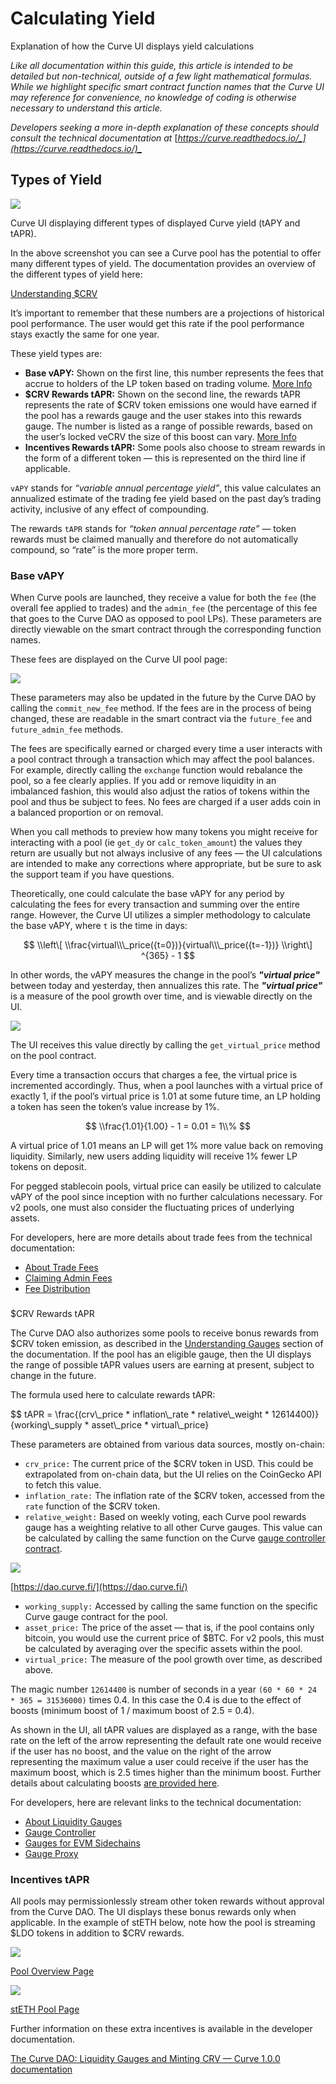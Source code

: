 # Calculating Yield

Explanation of how the Curve UI displays yield calculations

_Like all documentation within this guide, this article is intended to be detailed but non-technical, outside of a few light mathematical formulas. While we highlight specific smart contract function names that the Curve UI may reference for convenience, no knowledge of coding is otherwise necessary to understand this article._

_Developers seeking a more in-depth explanation of these concepts should consult the technical documentation at_ [_https://curve.readthedocs.io/_](https://curve.readthedocs.io/)_​_

## Types of Yield

![](https://2254922201-files.gitbook.io/~/files/v0/b/gitbook-x-prod.appspot.com/o/spaces%2F-MFA0rQI3SzfbVFgp3Ic%2Fuploads%2FuU5W9iUW3C2C8XLwunvN%2Fimage.png?alt=media&token=ea3b4fe0-1297-4df0-9f45-71860c323d60)

Curve UI displaying different types of displayed Curve yield (tAPY and tAPR).

In the above screenshot you can see a Curve pool has the potential to offer many different types of yield. The documentation provides an overview of the different types of yield here:

[Understanding $CRV](/crv-token/understanding-crv)

It’s important to remember that these numbers are a projections of historical pool performance. The user would get this rate if the pool performance stays exactly the same for one year.

These yield types are:

*   **Base vAPY:** Shown on the first line, this number represents the fees that accrue to holders of the LP token based on trading volume. [More Info](https://resources.curve.fi/lp/understanding-curve-pools)​
*   **$CRV Rewards tAPR:** Shown on the second line, the rewards tAPR represents the rate of $CRV token emissions one would have earned if the pool has a rewards gauge and the user stakes into this rewards gauge. The number is listed as a range of possible rewards, based on the user’s locked veCRV the size of this boost can vary. [More Info](https://resources.curve.fi/reward-gauges/understanding-gauges)​
*   **Incentives Rewards tAPR:** Some pools also choose to stream rewards in the form of a different token — this is represented on the third line if applicable.

`vAPY` stands for _“variable annual percentage yield”_, this value calculates an annualized estimate of the trading fee yield based on the past day’s trading activity, inclusive of any effect of compounding.

The rewards `tAPR` stands for _“token annual percentage rate”_ — token rewards must be claimed manually and therefore do not automatically compound, so “rate” is the more proper term.

### Base vAPY

When Curve pools are launched, they receive a value for both the `fee` (the overall fee applied to trades) and the `admin_fee` (the percentage of this fee that goes to the Curve DAO as opposed to pool LPs). These parameters are directly viewable on the smart contract through the corresponding function names.

These fees are displayed on the Curve UI pool page:

![](https://2254922201-files.gitbook.io/~/files/v0/b/gitbook-x-prod.appspot.com/o/spaces%2F-MFA0rQI3SzfbVFgp3Ic%2Fuploads%2FOdWnoPKYUYbnkdJk3hcB%2Fimage.png?alt=media&token=8a6f3f31-39aa-413d-90b5-cdd6cb9859a9)

These parameters may also be updated in the future by the Curve DAO by calling the `commit_new_fee` method. If the fees are in the process of being changed, these are readable in the smart contract via the `future_fee` and `future_admin_fee` methods.

The fees are specifically earned or charged every time a user interacts with a pool contract through a transaction which may affect the pool balances. For example, directly calling the `exchange` function would rebalance the pool, so a fee clearly applies. If you add or remove liquidity in an imbalanced fashion, this would also adjust the ratios of tokens within the pool and thus be subject to fees. No fees are charged if a user adds coin in a balanced proportion or on removal.

When you call methods to preview how many tokens you might receive for interacting with a pool (ie `get_dy` or `calc_token_amount`) the values they return are usually but not always inclusive of any fees — the UI calculations are intended to make any corrections where appropriate, but be sure to ask the support team if you have questions.

Theoretically, one could calculate the base vAPY for any period by calculating the fees for every transaction and summing over the entire range. However, the Curve UI utilizes a simpler methodology to calculate the base vAPY, where `t` is the time in days:

$$
\\left\[ \\frac{virtual\\\_price({t=0})}{virtual\\\_price({t=-1})} \\right\] ^{365} - 1
$$

In other words, the vAPY measures the change in the pool’s _**"virtual price"**_ between today and yesterday, then annualizes this rate. The _**"virtual price"**_ is a measure of the pool growth over time, and is viewable directly on the UI.

![](https://2254922201-files.gitbook.io/~/files/v0/b/gitbook-x-prod.appspot.com/o/spaces%2F-MFA0rQI3SzfbVFgp3Ic%2Fuploads%2FqqcRLlYyvbn5A0bDD4WN%2Fimage.png?alt=media&token=f237c6ce-a9d6-4947-b419-35525b1752c3)


The UI receives this value directly by calling the `get_virtual_price` method on the pool contract.

Every time a transaction occurs that charges a fee, the virtual price is incremented accordingly. Thus, when a pool launches with a virtual price of exactly 1, if the pool’s virtual price is 1.01 at some future time, an LP holding a token has seen the token’s value increase by 1%.

$$
\\frac{1.01}{1.00} - 1 = 0.01 = 1\\%
$$

A virtual price of 1.01 means an LP will get 1% more value back on removing liquidity. Similarly, new users adding liquidity will receive 1% fewer LP tokens on deposit.

For pegged stablecoin pools, virtual price can easily be utilized to calculate vAPY of the pool since inception with no further calculations necessary. For v2 pools, one must also consider the fluctuating prices of underlying assets.

For developers, here are more details about trade fees from the technical documentation:

*   ​[About Trade Fees](https://curve.readthedocs.io/factory-deployer.html?highlight=fees#trade-fees)​
*   ​[Claiming Admin Fees](https://curve.readthedocs.io/factory-pools.html?highlight=fees#claiming-admin-fees)​
*   ​[Fee Distribution](https://curve.readthedocs.io/dao-fees.html?highlight=fees#fee-distribution)​
    

### 

$CRV Rewards tAPR[](#usdcrv-rewards-tapr)

The Curve DAO also authorizes some pools to receive bonus rewards from $CRV token emission, as described in the [Understanding Gauges](https://resources.curve.fi/reward-gauges/understanding-gauges) section of the documentation. If the pool has an eligible gauge, then the UI displays the range of possible tAPR values users are earning at present, subject to change in the future.

The formula used here to calculate rewards tAPR:

$$
tAPR = \\frac{(crv\\\_price \* inflation\\\_rate \* relative\\\_weight \* 12614400)}{working\\\_supply \* asset\\\_price \* virtual\\\_price}
$​​$

These parameters are obtained from various data sources, mostly on-chain:

*   `crv_price:` The current price of the $CRV token in USD. This could be extrapolated from on-chain data, but the UI relies on the CoinGecko API to fetch this value.
*   `inflation_rate:` The inflation rate of the $CRV token, accessed from the `rate` function of the $CRV token.
*   `relative_weight:` Based on weekly voting, each Curve pool rewards gauge has a weighting relative to all other Curve gauges. This value can be calculated by calling the same function on the Curve [gauge controller contract](https://curve.readthedocs.io/dao-gauges.html#the-gauge-controller).
    
![](https://2254922201-files.gitbook.io/~/files/v0/b/gitbook-x-prod.appspot.com/o/spaces%2F-MFA0rQI3SzfbVFgp3Ic%2Fuploads%2FkbK4WEzw5h5a4KRPjvt5%2Fimage.png?alt=media&token=7b88916f-c1ca-47c4-bb1c-5ba90180ef6a)

​[https://dao.curve.fi/](https://dao.curve.fi/)​

*   `working_supply:` Accessed by calling the same function on the specific Curve gauge contract for the pool.
*   `asset_price:` The price of the asset — that is, if the pool contains only bitcoin, you would use the current price of $BTC. For v2 pools, this must be calculated by averaging over the specific assets within the pool.
*   `virtual_price:` The measure of the pool growth over time, as described above.
    
The magic number `12614400` is number of seconds in a year `(60 * 60 * 24 * 365 = 31536000)` times 0.4. In this case the 0.4 is due to the effect of boosts (minimum boost of 1 / maximum boost of 2.5 = 0.4).

As shown in the UI, all tAPR values are displayed as a range, with the base rate on the left of the arrow representing the default rate one would receive if the user has no boost, and the value on the right of the arrow representing the maximum value a user could receive if the user has the maximum boost, which is 2.5 times higher than the minimum boost. Further details about calculating boosts [are provided here](https://resources.curve.fi/governance/vote-locking-boost#how-is-your-boost-calculated).

For developers, here are relevant links to the technical documentation:

*   ​[About Liquidity Gauges](https://curve.readthedocs.io/dao-gauges.html?highlight=gauge)​
*   ​[Gauge Controller](https://curve.readthedocs.io/dao-gauges.html#the-gauge-controller)​
*   ​[Gauges for EVM Sidechains](https://curve.readthedocs.io/dao-gauges-sidechain.html)​
*   ​[Gauge Proxy](https://curve.readthedocs.io/dao-ownership.html?highlight=gauge#gaugeproxy)​
    
### Incentives tAPR

All pools may permissionlessly stream other token rewards without approval from the Curve DAO. The UI displays these bonus rewards only when applicable. In the example of stETH below, note how the pool is streaming $LDO tokens in addition to $CRV rewards.

![](https://2254922201-files.gitbook.io/~/files/v0/b/gitbook-x-prod.appspot.com/o/spaces%2F-MFA0rQI3SzfbVFgp3Ic%2Fuploads%2FeVepA0567eDpywgwnLm5%2Fimage.png?alt=media&token=ac4507a4-8ef3-4647-9dc7-e43ba1e595e7)

​[Pool Overview Page](https://curve.fi/#/ethereum/pools)​

![](https://2254922201-files.gitbook.io/~/files/v0/b/gitbook-x-prod.appspot.com/o/spaces%2F-MFA0rQI3SzfbVFgp3Ic%2Fuploads%2FflHlTfGPJlMu6UWF8TSo%2Fimage.png?alt=media&token=0877737d-7d27-48be-8461-0c6184b771bd)

​[stETH Pool Page](https://curve.fi/#/ethereum/pools/steth/deposit)​

Further information on these extra incentives is available in the developer documentation.

[The Curve DAO: Liquidity Gauges and Minting CRV — Curve 1.0.0 documentation](https://curve.readthedocs.io/dao-gauges.html?highlight=reward_token#liquiditygaugereward)
